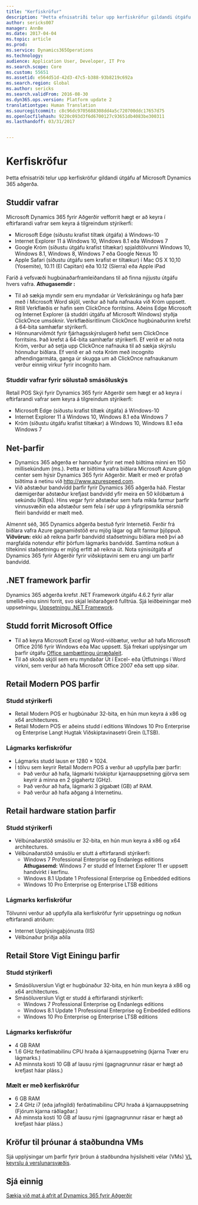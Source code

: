 ```yaml
---
title: "Kerfiskröfur"
description: "Þetta efnisatriði telur upp kerfiskröfur gildandi útgáfu af Microsoft Dynamics 365 aðgerða."
author: sericks007
manager: AnnBe
ms.date: 2017-04-04
ms.topic: article
ms.prod: 
ms.service: Dynamics365Operations
ms.technology: 
audience: Application User, Developer, IT Pro
ms.search.scope: Core
ms.custom: 55651
ms.assetid: e564d51d-42d3-47c5-b388-93b8219c692a
ms.search.region: Global
ms.author: sericks
ms.search.validFrom: 2016-08-30
ms.dyn365.ops.version: Platform update 2
translationtype: Human Translation
ms.sourcegitcommit: c8c96dc9705688308dd4a5c720700ddc17657d75
ms.openlocfilehash: 9220c093d3f6d6700127c93651db4083be300311
ms.lasthandoff: 03/31/2017


---
```


# <a name="system-requirements"></a>Kerfiskröfur

Þetta efnisatriði telur upp kerfiskröfur gildandi útgáfu af Microsoft Dynamics 365 aðgerða.

<a name="supported-web-browsers"></a>Studdir vafrar
----------------------

Microsoft Dynamics 365 fyrir Aðgerðir vefforrit hægt er að keyra í eftirfarandi vafrar sem keyra á tilgreindum stýrikerfi:

-   Microsoft Edge (síðustu krafist tiltæk útgáfa) á Windows-10
-   Internet Explorer 11 á Windows 10, Windows 8.1 eða Windows 7
-   Google Króm (síðustu útgáfu krafist tiltækar) spjaldtölvunni Windows 10, Windows 8.1, Windows 8, Windows 7 eða Google Nexus 10
-   Apple Safari (síðustu útgáfu sem krafist er tiltækur) í Mac OS X 10,10 (Yosemite), 10.11 (El Capitan) eða 10.12 (Síerra) eða Apple iPad

Farið á vefsvæði hugbúnaðarframleiðandans til að finna nýjustu útgáfu hvers vafra. **Athugasemdir :**

-   Til að sækja myndir sem eru myndaðar úr Verkskráningu og hafa þær með í Microsoft Word skjöl, verður að hafa nafnauka við Króm uppsett. <!---For instructions about how to install the extension, see [Screenshot Extension setup](/dynamics365/operations/dev-itpro/user-interface/task-recorder).-->
-   Ritill Verkflæðis er hafin sem ClickOnce forritsins. Aðeins Edge Microsoft og Internet Explorer (á studdri útgáfu af Microsoft Windows) styðja ClickOnce umsóknir. Verkflæðisritlinum ClickOnce hugbúnaðurinn krefst á 64-bita samhæfar stýrikerfi.
-   Hönnunarviðmót fyrir fjárhagsskýrslugerð hefst sem ClickOnce forritsins. Það krefst á 64-bita samhæfar stýrikerfi. Ef verið er að nota Króm, verður að setja upp ClickOnce nafnauka til að sækja skýrslu hönnuður biðlara. Ef verið er að nota Króm með incognito afhendingarmáta, ganga úr skugga um að ClickOnce nafnaukanum verður einnig virkur fyrir incognito ham.

### <a name="supported-web-browsers-for-retail-cloud-pos"></a>Studdir vafrar fyrir sölustað smásöluskýs

Retail POS Skýi fyrir Dynamics 365 fyrir Aðgerðir sem hægt er að keyra í eftirfarandi vafrar sem keyra á tilgreindum stýrikerfi:

-   Microsoft Edge (síðustu krafist tiltæk útgáfa) á Windows-10
-   Internet Explorer 11 á Windows 10, Windows 8.1 eða Windows 7
-   Króm (síðustu útgáfu krafist tiltækar) á Windows 10, Windows 8.1 eða Windows 7

## <a name="network-requirements"></a>Net-þarfir
-   Dynamics 365 aðgerða er hannaður fyrir net með biðtíma minni en 150 millisekúndum (ms.). Þetta er biðtíma vafra biðlara Microsoft Azure gögn center sem hýsir Dynamics 365 fyrir Aðgerðir. Mælt er með er prófað biðtíma á netinu við <http://www.azurespeed.com>.
-   Við aðstæður bandvídd þarfir fyrir Dynamics 365 aðgerða háð. Flestar dæmigerðar aðstæður krefjast bandvídd yfir meira en 50 kílóbætum á sekúndu (KBps). Hins vegar fyrir aðstæður sem hafa mikla farmur þarfir vinnusvæðin eða aðstæður sem fela í sér upp á yfirgripsmikla sérsnið fleiri bandvídd er mælt með.

Almennt séð, 365 Dynamics aðgerða bestuð fyrir Internetið. Ferðir frá biðlara vafra Azure gagnamiðstöð eru mjög lágar og allt farmur þjöppuð. **Viðvörun:** ekki að reikna þarfir bandvídd staðsetningu biðlara með því að margfalda notendur eftir þörfum lágmarks bandvídd. Samtíma notkun á tiltekinni staðsetningu er mjög erfitt að reikna út. Nota sýnisútgáfa af Dynamics 365 fyrir Aðgerðir fyrir viðskiptavini sem eru angi um þarfir bandvídd.

## <a name="net-framework-requirements"></a>.NET framework þarfir
Dynamics 365 aðgerða krefst .NET Framework útgáfu 4.6.2 fyrir allar smellið-einu sinni forrit, svo skjal leiðaraðgerð fulltrúa. Sjá leiðbeiningar með uppsetningu, [Uppsetningu .NET Framework](https://msdn.microsoft.com/en-us/library/5a4x27ek(v=vs.110).aspx).

## <a name="supported-microsoft-office-applications"></a>Studd forrit Microsoft Office
-   Til að keyra Microsoft Excel og Word-viðbætur, verður að hafa Microsoft Office 2016 fyrir Windows eða Mac uppsett. Sjá frekari upplýsingar um þarfir útgáfu [Office samþættingu úrræðaleit](/dynamics365/operations/dev-itpro/office-integration/office-integration-troubleshooting).
-   Til að skoða skjöl sem eru myndaðar Út í Excel- eða Útflutnings í Word virkni, sem verður að hafa Microsoft Office 2007 eða sett upp síðar.

## <a name="retail-modern-pos-requirements"></a>Retail Modern POS þarfir
### <a name="supported-operating-systems"></a>Studd stýrikerfi

-   Retail Modern POS er hugbúnaður 32-bita, en hún mun keyra á x86 og x64 architectures.
-   Retail Modern POS er aðeins studd í editions Windows 10 Pro Enterprise og Enterprise Langt Hugtak Viðskiptavinasetri Grein (LTSB).

### <a name="minimum-system-requirements"></a>Lágmarks kerfiskröfur

-   Lágmarks studd lausn er 1280 × 1024.
-   Í tölvu sem keyrir Retail Modern POS á verður að uppfylla þær þarfir:
    -   Það verður að hafa, lágmarki tvískiptur kjarnauppsetning gjörva sem keyrir á minna en 2 gigahertz (GHz).
    -   Það verður að hafa, lágmarki 3 gígabæt (GB) af RAM.
    -   Það verður að hafa aðgang á Internetinu.

## <a name="retail-hardware-station-requirements"></a>Retail hardware station þarfir
### <a name="supported-operating-systems"></a>Studd stýrikerfi

-   Vélbúnaðarstöð smásölu er 32-bita, en hún mun keyra á x86 og x64 architectures.
-   Vélbúnaðarstöð smásölu er stutt á eftirfarandi stýrikerfi:
    -   Windows 7 Professional Enterprise og Endanlegs editions **Athugasemd:** Windows 7 er studd ef Internet Explorer 11 er uppsett handvirkt í kerfinu.
    -   Windows 8.1 Update 1 Professional Enterprise og Embedded editions
    -   Windows 10 Pro Enterprise og Enterprise LTSB editions

### <a name="minimum-system-requirements"></a>Lágmarks kerfiskröfur

Tölvunni verður að uppfylla alla kerfiskröfur fyrir uppsetningu og notkun eftirfarandi atriðum:

-   Internet Upplýsingaþjónusta (IIS)
-   Vélbúnaður þriðja aðila

## <a name="retail-store-scale-unit-requirements"></a>Retail Store Vigt Einingu þarfir
### <a name="supported-operating-systems"></a>Studd stýrikerfi

-   Smásöluverslun Vigt er hugbúnaður 32-bita, en hún mun keyra á x86 og x64 architectures.
-   Smásöluverslun Vigt er studd á eftirfarandi stýrikerfi:
    -   Windows 7 Professional Enterprise og Endanlegs editions
    -   Windows 8.1 Update 1 Professional Enterprise og Embedded editions
    -   Windows 10 Pro Enterprise og Enterprise LTSB editions

### <a name="minimum-system-requirements"></a>Lágmarks kerfiskröfur

-   4 GB RAM
-   1.6 GHz ferðatímabilinu CPU hraða á kjarnauppsetning (kjarna Tvær eru lágmarks.)
-   Að minnsta kosti 10 GB af lausu rými (gagnagrunnur rásar er hægt að krefjast háar pláss.)

### <a name="recommended-system-requirements"></a>Mælt er með kerfiskröfur

-   6 GB RAM
-   2.4 GHz i7 (eða jafngildi) ferðatímabilinu CPU hraða á kjarnauppsetning (Fjórum kjarna ráðlagðar.)
-   Að minnsta kosti 10 GB af lausu rými (gagnagrunnur rásar er hægt að krefjast háar pláss.)

## <a name="requirements-for-development-on-local-vms"></a>Kröfur til þróunar á staðbundna VMs
Sjá upplýsingar um þarfir fyrir þróun á staðbundna hýsilsheiti vélar (VMs) [VL keyrslu á verslunarsvæðis](/dynamics365/operations/dev-itpro/dev-tools/access-instances#vm-that-is-running-in-premises).

<a name="see-also"></a>Sjá einnig
--------

[Sækja við mat á afrit af Dynamics 365 fyrir Aðgerðir](/dynamics365/operations/dev-itpro/dev-tools/get-evaluation-copy)


